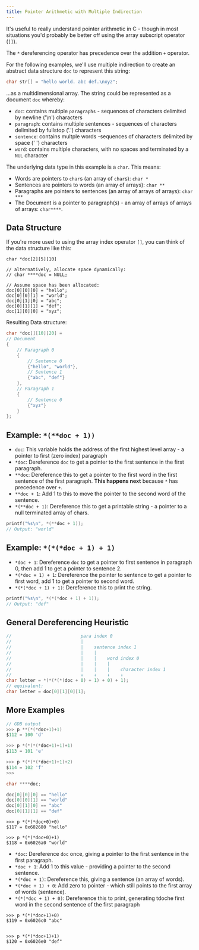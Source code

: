 ```yaml
---
title: Pointer Arithmetic with Multiple Indirection
---
```

It's useful to really understand pointer arithmetic in C - though in most situations you'd probably be better off using the array subscript operator (`[]`).

The `*` dereferencing operator has precedence over the addition `+` operator.

For the following examples, we'll use multiple indirection to create an abstract data structure `doc` to represent this string:

```c
char str[] = "hello world. abc def.\nxyz";
```
...as a multidimensional array. The string could be represented as a document `doc` whereby:

- `doc`: contains multiple `paragraphs` - sequences of characters delimited by newline ('\n') characters
- `paragraph`: contains multiple sentences - sequences of characters delimited by fullstop ('.') characters
- `sentence`: contains multple words -sequences of characters delimited by space (' ') characters
- `word`: contains multiple characters, with no spaces and terminated by a `NUL` character

The underlying data type in this example is a `char`. This means:

- Words are pointers to `char`s (an array of `char`s): `char *`
- Sentences are pointers to words (an array of arrays): `char **`
- Paragraphs are pointers to sentences (an array of arrays of arrays): `char ***`
- The Document is a pointer to paragraph(s) - an array of arrays of arrays of arrays: `char****`.

Data Structure
--------------
If you're more used to using the array index operator `[]`, you can think of the data structure like this:

```
char *doc[2][5][10]

// alternatively, allocate space dynamically:
// char ****doc = NULL;

// Assume space has been allocated:
doc[0][0][0] = "hello";
doc[0][0][1] = "world";
doc[0][1][0] = "abc";
doc[0][1][1] = "def";
doc[1][0][0] = "xyz";
```

Resulting Data structure:
```c
char *doc[][10][20] =
// Document
{
	// Paragraph 0
	{
		// Sentence 0
		{"hello", "world"},
		// Sentence 1
		{"abc", "def"}
	},
	// Paragraph 1
	{
		// Sentence 0
		{"xyz"}
	}
};
```

Example: `*(**doc + 1))`
------------------------

- `doc`: This variable holds the address of the first highest level array - a pointer to first (zero index) paragraph
- `*doc`: Dereference `doc` to get a pointer to the first sentence in the first paragraph.
- `**doc`: Dereference this to get a pointer to the first word in the first sentence of the first paragraph. __This happens next__ because `*` has precedence over `+`.
- `**doc + 1`: Add 1 to this to move the pointer to the second word of the sentence.
- `*(**doc + 1)`: Dereference this to get a printable string - a pointer to a null terminated array of chars.
 
```c
printf("%s\n", *(**doc + 1));
// Output: "world"
```

Example: `*(*(*doc + 1) + 1)`
-----------------------------

- `*doc + 1`: Dereference `doc` to get a pointer to first sentence in paragraph 0, then add 1 to get a pointer to sentence 2.
- `*(*doc + 1) + 1`: Dereference the pointer to sentence to get a pointer to first word, add 1 to get a pointer to second word.
- `*(*(*doc + 1) + 1)`: Dereference this to print the string.

```c
printf("%s\n", *(*(*doc + 1) + 1));
// Output: "def"
```
General Dereferencing Heuristic
-------------------------------

```c
//                          para index 0
//                          |
//                          |    sentence index 1
//                          |    |
//                          |    |    word index 0
//                          |    |    |
//                          |    |    |    character index 1
//                          ↓    ↓    ↓    ↓ 
char letter = *(*(*(*(doc + 0) + 1) + 0) + 1);
// equivalent:
char letter = doc[0][1][0][1];
```
More Examples
-------------
```c
// GDB output
>>> p **(*(*doc+1)+1)
$112 = 100 'd'

>>> p *(*(*(*doc+1)+1)+1)
$113 = 101 'e'

>>> p *(*(*(*doc+1)+1)+2)
$114 = 102 'f'
>>> 
```

```c
char ****doc;

doc[0][0][0] == "hello"
doc[0][0][1] == "world"
doc[0][1][0] == "abc"
doc[0][1][1] == "def"

```

```gdb
>>> p *(*(*doc+0)+0)
$117 = 0x602680 "hello"

>>> p *(*(*doc+0)+1)
$118 = 0x6026a0 "world"
```

- `*doc`: Dereference `doc` once, giving a pointer to the first sentence in the first paragraph.
- `*doc + 1`: Add 1 to this value - providing a pointer to the second sentence.
- `*(*doc + 1)`: Dereference this, giving a sentence (an array of words).
- `*(*doc + 1) + 0`: Add zero to pointer - which still points to the first array of words (sentence).
- `*(*(*doc + 1) + 0)`: Dereference this to print, generating tdoche first word in the second sentence of the first paragraph

```gdb
>>> p *(*(*doc+1)+0)
$119 = 0x6026c0 "abc"


>>> p *(*(*doc+1)+1)
$120 = 0x6026e0 "def"

```
